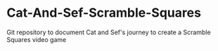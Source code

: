 # Cat-And-Sef-Scramble-Squares
Git repository to document Cat and Sef's journey to create a Scramble Squares video game
